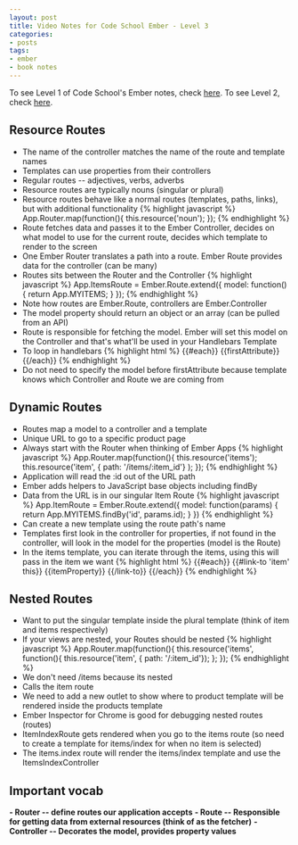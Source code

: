 ```yaml
---
layout: post
title: Video Notes for Code School Ember - Level 3
categories:
- posts
tags:
- ember
- book notes
---
```


To see Level 1 of Code School's Ember notes, check [here](http://landonmarder.com/posts/2014/05/23/code-school-ember-level-1/).
To see Level 2, check [here](http://landonmarder.com/posts/2014/06/27/code-school-ember-level-2/).

Resource Routes
---
- The name of the controller matches the name of the route and template names
- Templates can use properties from their controllers
- Regular routes -- adjectives, verbs, adverbs
- Resource routes are typically nouns (singular or plural)
- Resource routes behave like a normal routes (templates, paths, links), but with additional functionality
{% highlight javascript %}
App.Router.map(function(){
  this.resource('noun');
});
{% endhighlight %}
- Route fetches data and passes it to the Ember Controller, decides on what model to
use for the current route, decides which template to render to the screen
- One Ember Router translates a path into a route. Ember Route provides data for the controller (can be many)
- Routes sits between the Router and the Controller
{% highlight javascript %}
App.ItemsRoute = Ember.Route.extend({
  model: function() {
    return App.MYITEMS;
  }
});
{% endhighlight %}
- Note how routes are Ember.Route, controllers are Ember.Controller
- The model property should return an object or an array (can be pulled from an API)
- Route is responsible for fetching the model. Ember will set this model on the Controller
and that's what'll be used in your Handlebars Template
- To loop in handlebars
{% highlight html %}
{{#each}}
  {{firstAttribute}}
{{/each}}
{% endhighlight %}
- Do not need to specify the model before firstAttribute because template knows which Controller and Route we are coming from

Dynamic Routes
---
- Routes map a model to a controller and a template
- Unique URL to go to a specific product page
- Always start with the Router when thinking of Ember Apps
{% highlight javascript %}
App.Router.map(function(){
  this.resource('items');
  this.resource('item', { path: '/items/:item_id'} );
});
{% endhighlight %}
- Application will read the :id out of the URL path
- Ember adds helpers to JavaScript base objects including findBy
- Data from the URL is in our singular Item Route
{% highlight javascript %}
App.ItemRoute = Ember.Route.extend({
    model: function(params) {
      return App.MYITEMS.findBy('id', params.id);
    }
})
{% endhighlight %}
- Can create a new template using the route path's name
- Templates first look in the controller for properties, if not found in the controller,
will look in the model for the properties (model is the Route)
- In the items template, you can iterate through the items, using this will pass in the item we want
{% highlight html %}
{{#each}}
  {{#link-to 'item' this}}
    {{itemProperty}}
  {{/link-to}}
{{/each}}
{% endhighlight %}

Nested Routes
---
- Want to put the singular template inside the plural template (think of item and items respectively)
- If your views are nested, your Routes should be nested
{% highlight javascript %}
App.Router.map(function(){
  this.resource('items', function(){
    this.resource('item', { path: '/:item_id'});
  };
});
{% endhighlight %}
- We don't need /items because its nested
- Calls the item route
- We need to add a new outlet to show where to product template will be rendered inside the products template
- Ember Inspector for Chrome is good for debugging nested routes (routes)
- ItemIndexRoute gets rendered when you go to the items route (so need to create
  a template for items/index for when no item is selected)
- The items.index route will render the items/index template and use the ItemsIndexController

**Important vocab**
---
**- Router -- define routes our application accepts**
**- Route -- Responsible for getting data from external resources (think of as the fetcher)**
**- Controller -- Decorates the model, provides property values**
